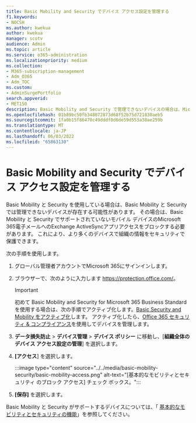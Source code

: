 ```yaml
---
title: Basic Mobility and Security でデバイス アクセス設定を管理する
f1.keywords:
- NOCSH
ms.author: kwekua
author: kwekua
manager: scotv
audience: Admin
ms.topic: article
ms.service: o365-administration
ms.localizationpriority: medium
ms.collection:
- M365-subscription-management
- Adm_O365
- Adm_TOC
ms.custom:
- AdminSurgePortfolio
search.appverid:
- MET150
description: Basic Mobility and Security で管理できないデバイスの場合は、Microsoft 365電子メールへのアプリ アクセスExchange ActiveSyncブロックする必要があります。
ms.openlocfilehash: 01b89bc50fb348072873d68f52b75d721830aeb5
ms.sourcegitcommit: 1fa0b15f86470c49dddf0d6de59d553a38ae259b
ms.translationtype: MT
ms.contentlocale: ja-JP
ms.lasthandoff: 06/03/2022
ms.locfileid: "65863130"
---
```

# <a name="manage-device-access-settings-in-basic-mobility-and-security"></a>Basic Mobility and Security でデバイス アクセス設定を管理する

Basic Mobility と Security を使用している場合は、Basic Mobility と Security では管理できないデバイスが存在する可能性があります。 その場合は、Basic Mobility と Security でサポートされていないモバイル デバイスのMicrosoft 365電子メールへのExchange ActiveSyncアプリアクセスをブロックする必要があります。 これにより、より多くのデバイスで組織の情報をセキュリティで保護できます。

次の手順を使用します。

1. グローバル管理者アカウントでMicrosoft 365にサインインします。

2. ブラウザーで、次のように入力します <https://protection.office.com/>。

    > [!IMPORTANT]
    > 初めて Basic Mobility and Security for Microsoft 365 Business Standardを使用する場合は、次の手順でアクティブ化します。[Basic Security and Mobility をアクティブ化](https://admin.microsoft.com/EAdmin/Device/IntuneInventory.aspx)します。 アクティブ化したら、[Office 365 セキュリティ & コンプライアンス](https://protection.office.com/)を使用してデバイスを管理します。

3. **データ損失防止** \> **デバイス管理** \> **デバイス ポリシー** に移動し、[**組織全体のデバイス アクセス設定の管理**] を選択します。

4. **[アクセス**] を選択します。

    :::image type="content" source="../../media/basic-mobility-security/basic-mobility-access.png" alt-text="[基本的なモビリティとセキュリティ のブロック アクセス] チェック ボックス。":::

5. **[保存]** を選択します。

Basic Mobility と Security がサポートするデバイスについては、「 [基本的なモビリティとセキュリティの機能](capabilities.md)」を参照してください。
